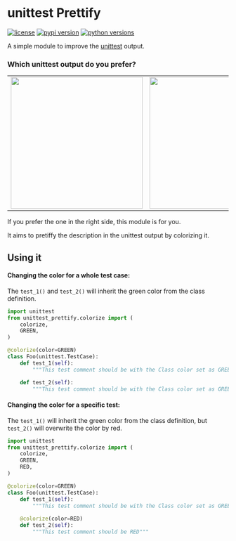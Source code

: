 # unittest Prettify

[![license](https://img.shields.io/pypi/l/unittest-prettify.svg)](https://pypi.org/project/django-test-prettify/)
[![pypi version](https://img.shields.io/pypi/v/unittest-prettify.svg)](https://pypi.org/project/django-test-prettify/)
[![python versions](https://img.shields.io/pypi/pyversions/unittest-prettify.svg)](https://pypi.org/project/django-test-prettify/)


A simple module to improve the [unittest](https://docs.python.org/3/library/unittest.html) output.




### Which unittest output do you prefer?
|    |    |
|----|----|
|<img src="https://github.com/jonathadv/unittest-prettify/raw/master/assets/screenshot1.png" width="300"> |<img src="https://github.com/jonathadv/unittest-prettify/raw/master/assets/screenshot2.png" width="300"> |

If you prefer the one in the right side, this module is for you.

It aims to pretiffy the description in the unittest output by colorizing it.



## Using it

#### Changing the color for a whole test case:
The `test_1()` and `test_2()` will inherit the green color from the class definition. 

```python
import unittest
from unittest_prettify.colorize import (
    colorize,
    GREEN,
)

@colorize(color=GREEN)
class Foo(unittest.TestCase):
    def test_1(self):
        """This test comment should be with the Class color set as GREEN"""

    def test_2(self):
        """This test comment should be with the Class color set as GREEN"""

```

#### Changing the color for a specific test:
The `test_1()` will inherit the green color from the class definition, but `test_2()` will overwrite the color by red.

```python
import unittest
from unittest_prettify.colorize import (
    colorize,
    GREEN,
    RED,
)

@colorize(color=GREEN)
class Foo(unittest.TestCase):
    def test_1(self):
        """This test comment should be with the Class color set as GREEN"""
        
    @colorize(color=RED)
    def test_2(self):
        """This test comment should be RED"""

``` 